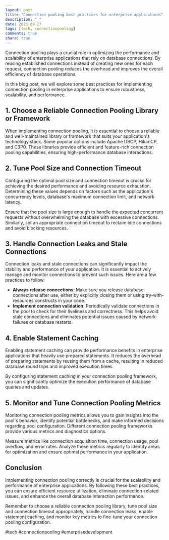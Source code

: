 ```yaml
---
layout: post
title: "Connection pooling best practices for enterprise applications"
description: " "
date: 2023-09-27
tags: [tech, connectionpooling]
comments: true
share: true
---
```


Connection pooling plays a crucial role in optimizing the performance and scalability of enterprise applications that rely on database connections. By reusing established connections instead of creating new ones for each request, connection pooling reduces the overhead and improves the overall efficiency of database operations.

In this blog post, we will explore some best practices for implementing connection pooling in enterprise applications to ensure robustness, scalability, and performance.

## 1. Choose a Reliable Connection Pooling Library or Framework

When implementing connection pooling, it is essential to choose a reliable and well-maintained library or framework that suits your application's technology stack. Some popular options include Apache DBCP, HikariCP, and C3P0. These libraries provide efficient and feature-rich connection pooling capabilities, ensuring high-performance database interactions.

## 2. Tune Pool Size and Connection Timeout

Configuring the optimal pool size and connection timeout is crucial for achieving the desired performance and avoiding resource exhaustion. Determining these values depends on factors such as the application's concurrency levels, database's maximum connection limit, and network latency.

Ensure that the pool size is large enough to handle the expected concurrent requests without overwhelming the database with excessive connections. Similarly, set an appropriate connection timeout to reclaim idle connections and avoid blocking resources.

## 3. Handle Connection Leaks and Stale Connections

Connection leaks and stale connections can significantly impact the stability and performance of your application. It is essential to actively manage and monitor connections to prevent such issues. Here are a few practices to follow:

- **Always release connections**: Make sure you release database connections after use, either by explicitly closing them or using try-with-resources constructs in your code.
- **Implement connection validation**: Periodically validate connections in the pool to check for their liveliness and correctness. This helps avoid stale connections and eliminates potential issues caused by network failures or database restarts.

## 4. Enable Statement Caching

Enabling statement caching can provide performance benefits in enterprise applications that heavily use prepared statements. It reduces the overhead of preparing statements by reusing them from a cache, resulting in reduced database round trips and improved execution times.

By configuring statement caching in your connection pooling framework, you can significantly optimize the execution performance of database queries and updates.

## 5. Monitor and Tune Connection Pooling Metrics

Monitoring connection pooling metrics allows you to gain insights into the pool's behavior, identify potential bottlenecks, and make informed decisions regarding pool configuration. Different connection pooling frameworks provide various metrics and diagnostics options.

Measure metrics like connection acquisition time, connection usage, pool overflow, and error rates. Analyze these metrics regularly to identify areas for optimization and ensure optimal performance in your application.

## Conclusion

Implementing connection pooling correctly is crucial for the scalability and performance of enterprise applications. By following these best practices, you can ensure efficient resource utilization, eliminate connection-related issues, and enhance the overall database interaction performance.

Remember to choose a reliable connection pooling library, tune pool size and connection timeout appropriately, handle connection leaks, enable statement caching, and monitor key metrics to fine-tune your connection pooling configuration.

#tech #connectionpooling #enterprisedevelopment